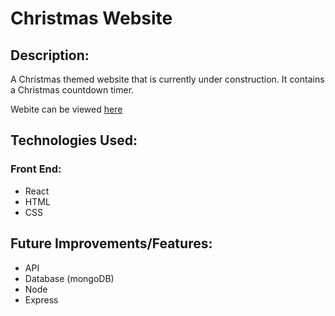 # Christmas Website

## Description:

A Christmas themed website that is currently under construction. It contains a Christmas countdown timer.

Webite can be viewed <a href="https://christmas-website-rose.vercel.app/">here</a>

## Technologies Used:

### Front End:

- React
- HTML
- CSS

## Future Improvements/Features:

- API
- Database (mongoDB)
- Node
- Express
